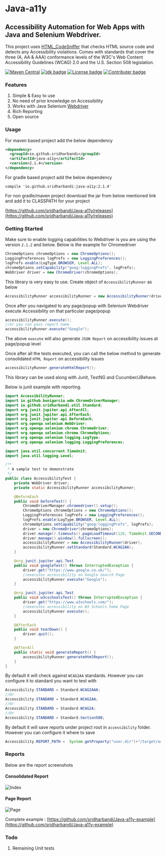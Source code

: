 # Java-a11y
## Accessibility Automation for Web Apps with Java and Selenium Webdriver.

This project uses [HTML_CodeSniffer](https://squizlabs.github.io/HTML_CodeSniffer/) that checks HTML source code and detects any Accessibility violations. Comes with standards that cover the three (A, AA & AAA) conformance levels of the W3C's Web Content Accessibility Guidelines (WCAG) 2.0 and the U.S. Section 508 legislation.

[![Maven Central](https://img.shields.io/maven-central/v/io.github.sridharbandi/java-a11y.svg)](http://search.maven.org/#search|ga|1|g:"io.github.sridharbandi")
[![jdk badge](https://img.shields.io/badge/jdk-8-green.svg)](http://www.oracle.com/technetwork/java/javase/downloads/index.html)
[![License badge](https://img.shields.io/badge/license-MIT-blue.svg)](https://opensource.org/licenses/MIT)
[![Contributer badge](https://img.shields.io/github/contributors/sridharbandi/Java-a11y.svg)](https://github.com/sridharbandi/Java-a11y/graphs/contributors)

### Features
1. Simple & Easy to use
2. No need of prior knowledge on Accessibility
3. Works with Java Selenium [Webdriver](https://www.selenium.dev/projects/)
4. Rich Reporting
5. Open source

### Usage
For maven based project add the below dependency
```xml
<dependency>
  <groupId>io.github.sridharbandi</groupId>
  <artifactId>java-a11y</artifactId>
  <version>2.1.4</version>
</dependency>
```
For gradle based project add the below dependency
```
compile 'io.github.sridharbandi:java-a11y:2.1.4'
```
For non gradle/maven project download the jar from below mentioned link and add it to CLASSPATH for your project

[https://github.com/sridharbandi/Java-a11y/releases](https://github.com/sridharbandi/Java-a11y/releases)

### Getting Started
Make sure to enable logging capabilities to Webdriver is you are using the version `2.1.2` and below. Below is the example for Chromedriver
```java
ChromeOptions chromeOptions = new ChromeOptions();
LoggingPreferences logPrefs = new LoggingPreferences();
logPrefs.enable(LogType.BROWSER, Level.ALL);
chromeOptions.setCapability("goog:loggingPrefs", logPrefs);
WebDriver driver = new ChromeDriver(chromeOptions);
```

This library is very easy to use. Create object of `AccessibilityRunner` as below
```java
AccessibilityRunner accessibilityRunner = new AccessibilityRunner(driver);
```

Once after you navigated to any page/popup with Selenium Webdriver execute Accessibility on that particular page/popup
```java
accessibilityRunner.execute();
//or you can pass report name
accessibilityRunner.execute("Google");
```

The above `execute` will also generate `JSON Report` on accessibility issues at page/popup level

Once after all the tests executed, you can call the below method to generate consolidated `HTML Report` on accessibility issues
```java
accessibilityRunner.generateHtmlReport();
```

This library can be used along with Junit, TestNG and Cucumber/JBehave.

Below is junit example with reporting.

```java
import AccessibilityRunner;
import io.github.bonigarcia.wdm.ChromeDriverManager;
import io.github.sridharbandi.util.Standard;
import org.junit.jupiter.api.AfterAll;
import org.junit.jupiter.api.AfterEach;
import org.junit.jupiter.api.BeforeEach;
import org.openqa.selenium.WebDriver;
import org.openqa.selenium.chrome.ChromeDriver;
import org.openqa.selenium.chrome.ChromeOptions;
import org.openqa.selenium.logging.LogType;
import org.openqa.selenium.logging.LoggingPreferences;

import java.util.concurrent.TimeUnit;
import java.util.logging.Level;

/**
 * A sample test to demonstrate
 */
public class AccessibilityTest {
    private WebDriver driver;
    private static AccessibilityRunner accessibilityRunner;

    @BeforeEach
    public void beforeTest() {
        ChromeDriverManager.chromedriver().setup();
        ChromeOptions chromeOptions = new ChromeOptions();
        LoggingPreferences logPrefs = new LoggingPreferences();
        logPrefs.enable(LogType.BROWSER, Level.ALL);
        chromeOptions.setCapability("goog:loggingPrefs", logPrefs);
        driver = new ChromeDriver(chromeOptions);
        driver.manage().timeouts().pageLoadTimeout(120, TimeUnit.SECONDS);
        driver.manage().window().fullscreen();
        accessibilityRunner = new AccessibilityRunner(driver);
        accessibilityRunner.setStandard(Standard.WCAG2AA);
    }

    @org.junit.jupiter.api.Test
    public void googleTest() throws InterruptedException {
        driver.get("https://www.google.co.uk/");
        //executes accessibility on Google Search Page
        accessibilityRunner.execute("Google");
    }

    @org.junit.jupiter.api.Test
    public void w3cschoolsTest() throws InterruptedException {
        driver.get("https://www.w3schools.com/");
        //executes accessibility on W3 Schools home Page
        accessibilityRunner.execute();
    }

    @AfterEach
    public void tearDown() {
        driver.quit();
    }

    @AfterAll
    public static void generateReport() {
        accessibilityRunner.generateHtmlReport();
    }
}

```

By default it will check against `WCAG2AA` standards. However you can configure it to standard you want to test with
```java
Accessibility.STANDARD = Standard.WCAG2AAA;
//Or
Accessibility.STANDARD = Standard.WCAG2AA;
//Or
Accessibility.STANDARD = Standard.WCAG2A;
//Or
Accessibility.STANDARD = Standard.Section508;
```

By default it will save reports under project root in `accessibility` folder. However you can configure it where to save
```java
Accessibility.REPORT_PATH =  System.getProperty("user.dir")+"/target/accessibility";
```

### Reports
Below are the report screenshots

#### Consolidated Report
![Index](/readme/index.png)

#### Page Report
![Page](/readme/page.png)

Complete example : [https://github.com/sridharbandi/Java-a11y-example](https://github.com/sridharbandi/Java-a11y-example)

### Todo
1. Remaining Unit tests




